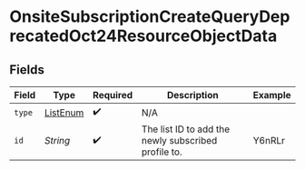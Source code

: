 # OnsiteSubscriptionCreateQueryDeprecatedOct24ResourceObjectData


## Fields

| Field                                               | Type                                                | Required                                            | Description                                         | Example                                             |
| --------------------------------------------------- | --------------------------------------------------- | --------------------------------------------------- | --------------------------------------------------- | --------------------------------------------------- |
| `type`                                              | [ListEnum](../../models/components/ListEnum.md)     | :heavy_check_mark:                                  | N/A                                                 |                                                     |
| `id`                                                | *String*                                            | :heavy_check_mark:                                  | The list ID to add the newly subscribed profile to. | Y6nRLr                                              |